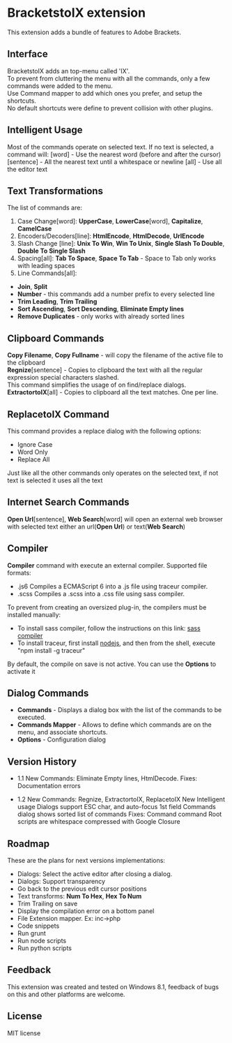 # BracketstoIX extension

This extension adds a bundle of features to Adobe Brackets.

## Interface

BracketstoIX adds an top-menu called 'IX'.  
To prevent from cluttering the menu with all the commands, only a few commands were added to the menu.  
Use Command mapper to add which ones you prefer, and setup the shortcuts.  
No default shortcuts were define to prevent collision with other plugins.  

## Intelligent Usage

Most of the commands operate on selected text.
If no text is selected, a command will:
[word] - Use the nearest word (before and after the cursor)
[sentence] - All the nearest text until a whitespace or newline
[all] - Use all the editor text

## Text Transformations

The list of commands are:  
1. Case Change[word]: **UpperCase**, **LowerCase**[word], **Capitalize**, **CamelCase**
2. Encoders/Decoders[line]: **HtmlEncode**, **HtmlDecode**, **UrlEncode**
3. Slash Change [line]: **Unix To Win**, **Win To Unix**, **Single Slash To Double**, **Double To Single Slash**  
4. Spacing[all]: **Tab To Space**, **Space To Tab**  -   Space to Tab only works with leading spaces  
5. Line Commands[all]:  

  * **Join**, **Split**
  * **Number** - this commands add a number prefix to every selected line
  * **Trim Leading**, **Trim Trailing**  
  * **Sort Ascending**, **Sort Descending**, **Eliminate Empty lines** 
  * **Remove Duplicates** - only works with already sorted lines  

## Clipboard Commands  

**Copy Filename**, **Copy Fullname** - will copy the filename of the active file to the clipboard  
**Regnize**[sentence] - Copies to clipboard the text with all the regular expression special characters slashed.  
  This command simplifies the usage of on find/replace dialogs.
**ExtractortoIX**[all] - Copies to clipboard all the text matches. One per line.

##  ReplacetoIX Command

This command provides a replace dialog with the following options:  
* Ignore Case
* Word Only
* Replace All

Just like all the other commands only operates on the selected text, if not text is selected it uses all the text

## Internet Search Commands  

**Open Url**[sentence], **Web Search**[word] will open an external web browser with selected text either an url(**Open Url**) or text(**Web Search**)  

## Compiler

**Compiler** command with execute an external compiler. Supported file formats:  

* .js6 Compiles a ECMAScript 6 into a .js file using traceur compiler.  
* .scss Compiles a .scss into a .css file using sass compiler.
 
To prevent from creating an oversized plug-in, the compilers must be installed manually:  

* To install sass compiler, follow the instructions on this link: [sass compiler][1]
* To install traceur, first install [nodejs][2], and then from the shell, execute "npm install -g traceur"
 
By default, the compile on save is not active. You can use the **Options** to activate it

[1]: http://sass-lang.com/
[2]: http://nodejs.org/

## Dialog Commands

  * **Commands** - Displays a dialog box with the list of the commands to be executed.
  * **Commands Mapper** - Allows to define which commands are on the menu, and associate shortcuts.
  * **Options** - Configuration dialog

## Version History

* 1.1 
    New Commands: Eliminate Empty lines, HtmlDecode. 
    Fixes: Documentation errors
    
* 1.2
    New Commands: Regnize, ExtractortoIX, ReplacetoIX
    New Intelligent usage
    Dialogs support ESC char, and auto-focus 1st field
    Commands dialog shows sorted list of commands
    Fixes: Command command
    Root scripts are whitespace compressed with Google Closure 


## Roadmap

These are the plans for next versions implementations:  

* Dialogs: Select the active editor after closing a dialog.
* Dialogs: Support transparency
* Go back to the previous edit cursor positions
* Text transforms: **Num To Hex**, **Hex To Num**  
* Trim Trailing on save  
* Display the compilation error on a bottom panel  
* File Extension mapper. Ex: inc->php  
* Code snippets 
* Run grunt  
* Run node scripts  
* Run python scripts  

## Feedback

This extension was created and tested on Windows 8.1,
feedback of bugs on this and other platforms are welcome.

## License ##

MIT license

